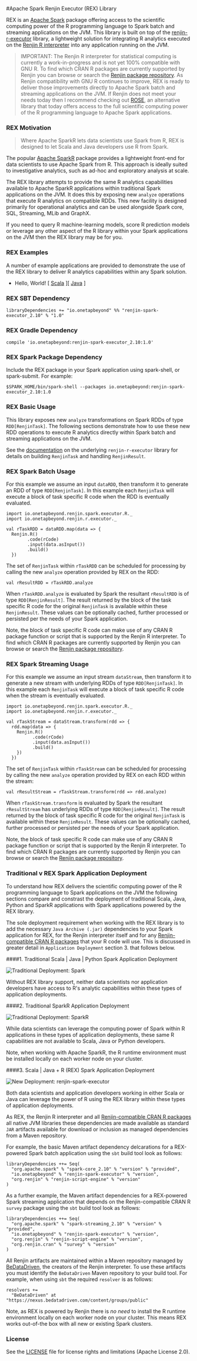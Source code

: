 #Apache Spark Renjin Executor (REX) Library

REX is an [Apache Spark](http://spark.apache.org/) package offering access
to the scientific computing power of the R programming language to 
Spark batch and streaming applications on the JVM. This library is built on top
of the [renjin-r-executor](https://github.com/onetapbeyond/renjin-r-executor)
library, a lightweight solution for integrating R analytics executed on
the [Renjin R interpreter](http://www.renjin.org) into any application
running on the JVM.

> IMPORTANT:
> The Renjin R interpreter for statistical computing is currently a
> work-in-progress and is not yet 100% compatible with GNU R. To find which
> CRAN R packages are currently supported by Renjin you can browse or search
> the [Renjin package repository](http://packages.renjin.org/). As Renjin
> compatibility with GNU R continues to improve, REX is ready to deliver
> those improvements directly to Apache Spark batch and streaming
> applications on the JVM. If Renjin does not meet your needs today then
> I recommend checking out
> [ROSE](https://github.com/onetapbeyond/opencpu-spark-executor), an 
> alternative library that today offers access to the full scientific
> computing power of the R programming language to Apache Spark applications.

### REX Motivation

> Where Apache SparkR lets data scientists use Spark from R, REX is
> designed to let Scala and Java developers use R from Spark. 

The popular [Apache SparkR](https://github.com/apache/spark/tree/master/R)
package provides a lightweight front-end for data scientists to use
Apache Spark from R. This approach is ideally suited to
investigative analytics, such as ad-hoc and exploratory analysis at scale.

The REX library attempts to provide the same R analytics capabilities
available to Apache SparkR applications within traditional Spark applications
on the JVM. It does this by exposing new `analyze` operations that execute R
analytics on compatible RDDs. This new facility is designed primarily for
operational analytics and can be used alongside Spark core, SQL, Streaming,
MLib and GraphX. 

If you need to query R machine-learning models, score R prediction models or
leverage any other aspect of the R library within your Spark applications on
the JVM then the REX library may be for you.

### REX Examples

A number of example applications are provided to demonstrate the use of the
REX library to deliver R analytics capabilities within any Spark solution.

- Hello, World! [ [Scala](examples/scala/hello-world) ][ [Java](examples/java/hello-world) ]


### REX SBT Dependency

```
libraryDependencies += "io.onetapbeyond" %% "renjin-spark-executor_2.10" % "1.0"
```

### REX Gradle Dependency

```
compile 'io.onetapbeyond:renjin-spark-executor_2.10:1.0'
```

### REX Spark Package Dependency

Include the REX package in your Spark application using spark-shell, or spark-submit.
For example:

```
$SPARK_HOME/bin/spark-shell --packages io.onetapbeyond:renjin-spark-executor_2.10:1.0
```

### REX Basic Usage

This library exposes new `analyze` transformations on Spark RDDs of type
`RDD[RenjinTask]`. The following sections demonstrate how to use these new
RDD operations to execute R analytics directly within Spark batch and
streaming applications on the JVM.

See the [documentation](https://github.com/onetapbeyond/renjin-r-executor)
on the underlying `renjin-r-executor` library for details on building
`RenjinTask` and handling `RenjinResult`.

### REX Spark Batch Usage

For this example we assume an input `dataRDD`, then transform it to generate
an RDD of type `RDD[RenjinTask]`. In this example each `RenjinTask` will
execute a block of task specific R code when the RDD is eventually evaluated.

```
import io.onetapbeyond.renjin.spark.executor.R._
import io.onetapbeyond.renjin.r.executor._

val rTaskRDD = dataRDD.map(data => {
  Renjin.R()
        .code(rCode)
        .input(data.asInput())
        .build()
  })
```

The set of `RenjinTask` within `rTaskRDD` can be scheduled for
processing by calling the new `analyze` operation provided by REX
on the RDD:

```
val rResultRDD = rTaskRDD.analyze
```

When `rTaskRDD.analyze` is evaluated by Spark the resultant `rResultRDD`
is of type `RDD[RenjinResult]`. The result returned by the block of the
task specific R code for the original `RenjinTask` is available
within these `RenjinResult`. These values can be optionally cached, further
processed or persisted per the needs of your Spark application.

Note, the block of task specific R code can make use of any CRAN R 
package function or script that is supported by the Renjin R interpreter.
To find which CRAN R packages are currently supported by Renjin you can
browse or search the [Renjin package repository](http://packages.renjin.org/).

### REX Spark Streaming Usage

For this example we assume an input stream `dataStream`, then transform
it to generate a new stream with underlying RDDs of type `RDD[RenjinTask]`.
In this example each `RenjinTask` will execute a block of task specific R
code when the stream is eventually evaluated.

```
import io.onetapbeyond.renjin.spark.executor.R._
import io.onetapbeyond.renjin.r.executor._

val rTaskStream = dataStream.transform(rdd => {
  rdd.map(data => {
    Renjin.R()
          .code(rCode)
          .input(data.asInput())
          .build()
    })	
  })
```

The set of `RenjinTask` within `rTaskStream` can be scheduled for processing
by calling the new `analyze` operation provided by REX on each RDD within
the stream: 

```
val rResultStream = rTaskStream.transform(rdd => rdd.analyze)
```

When `rTaskStream.transform` is evaluated by Spark the resultant
`rResultStream` has underlying RDDs of type `RDD[RenjinResult]`. The result
returned by the block of task specific R code for the original
`RenjinTask` is available within these `RenjinResult`.  These values can
be optionally cached, further processed or persisted per the needs of your
Spark application.

Note, the block of task specific R code can make use of any CRAN R 
package function or script that is supported by the Renjin R interpreter.
To find which CRAN R packages are currently supported by Renjin you can
browse or search the [Renjin package repository](http://packages.renjin.org/).

### Traditional v REX Spark Application Deployment

To understand how REX delivers the scientific computing power of
the R programming language to Spark applications on the JVM the following
sections compare and constrast the deployment of traditional Scala, Java,
Python and SparkR applications with Spark applications powered by the
REX library.

The sole deployment requirement when working with the REX library is to
add the necessary `Java Archive (.jar)` dependencies to your Spark application
for REX, for the Renjin interpreter itself and for any
[Renjin-compatible CRAN R packages](http://packages.renjin.org/) that
your R code will use. This is discussed in
greater detail in `Application Deployment` section 3. that follows below.

####1. Traditional Scala | Java | Python Spark Application Deployment

![Traditional Deployment: Spark](https://onetapbeyond.github.io/resource/img/rex/trad-spark-deploy.jpg)

Without REX library support, neither data scientists nor application
developers have access to R's analytic capabilities within these types
of application deployments.

####2. Traditional SparkR Application Deployment

![Traditional Deployment: SparkR](https://onetapbeyond.github.io/resource/img/rex/trad-sparkr-deploy.jpg)

While data scientists can leverage the computing power of Spark within R
applications in these types of application deployments, these same R
capabilities are not available to Scala, Java or Python developers.

Note, when working with Apache SparkR, the R runtime environment must be
installed locally on each worker node on your cluster.


####3. Scala | Java + R (REX) Spark Application Deployment

![New Deployment: renjin-spark-executor](https://onetapbeyond.github.io/resource/img/rex/new-rex-deploy.jpg)

Both data scientists and application developers working in either Scala or
Java can leverage the power of R using the REX library within these
types of application deployments.

As REX, the Renjin R interpreter and all 
[Renjin-compatible CRAN R packages](http://packages.renjin.org/) all
native JVM libraries these dependencies are made available as standard
`JAR` artifacts available for download or inclusion as managed
dependencies from a Maven repository.

For example, the basic Maven artifact dependency delcarations for a
REX-powered Spark batch application using the `sbt` build tool look
as follows:

```
libraryDependencies ++= Seq(
  "org.apache.spark" % "spark-core_2.10" % "version" % "provided",
  "io.onetapbeyond" % "renjin-spark-executor" % "version",
  "org.renjin" % "renjin-script-engine" % "version"
)
```

As a further example, the Maven artifact dependencies for a REX-powered
Spark streaming application that depends on the Renjin-compatible CRAN
R `survey` package using the `sbt` build tool look as follows:

```
libraryDependencies ++= Seq(
  "org.apache.spark" % "spark-streaming_2.10" % "version" % "provided",
  "io.onetapbeyond" % "renjin-spark-executor" % "version",
  "org.renjin" % "renjin-script-engine" % "version",
  "org.renjin.cran" % "survey" % "version"
)
```

All Renjin artifacts are maintained within a Maven repository
managed by [BeDataDriven](http://www.bedatadriven.com), the creators
of the Renjin interpreter. To use these artifacts you must identify
the `BeDataDriven` Maven repository to your build tool. For example,
when using `sbt` the required `resolver` is as follows:

```
resolvers += 
  "BeDataDriven" at "https://nexus.bedatadriven.com/content/groups/public"
```

Note, as REX is powered by Renjin there is *no need* to install the R
runtime environment locally on each worker node on your cluster. This
means REX works out-of-the box with all new or existing Spark clusters.

### License

See the [LICENSE](LICENSE) file for license rights and limitations (Apache License 2.0).
